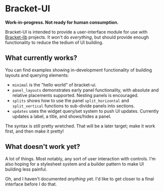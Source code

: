 # Bracket-UI

**Work-in-progress. Not ready for human consumption.**

Bracket-UI is intended to provide a user-interface module for use with [Bracket-lib](https://github.com/amethyst/bracket-lib) projects. It won't do *everything*, but should provide enough functionality to reduce the tedium of UI building.

## What currently works?

You can find examples showing in-development functionality of building layouts and querying elements:

* `minimal` is the "hello world" of bracket-ui.
* `panel_layouts` demonstrates early panel functionality, with absolute and relative placements supported. Nesting panels is encouraged.
* `splits` shows how to use the panel `split_horizontal` and `split_vertical` functions to sub-divide panels into sections.
* `updates` uses the widget query/set system to push UI updates. Currently updates a label, a title, and shows/hides a panel.

The syntax is still pretty wretched. That will be a later target; make it work first, and then make it pretty!

## What doesn't work yet?

A lot of things. Most notably, any sort of user interaction with controls. I'm also hoping for a stylesheet system and a builder pattern to make UI building less painful.

Oh, and I haven't documented *anything* yet. I'd like to get closer to a final interface before I do that.
